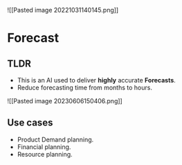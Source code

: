 ![[Pasted image 20221031140145.png]]
# Forecast

## TLDR
- This is an AI used to deliver **highly** accurate **Forecasts**. 
- Reduce forecasting time from months to hours.

![[Pasted image 20230606150406.png]]

## Use cases

- Product Demand planning.
- Financial planning.
- Resource planning.
